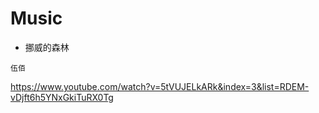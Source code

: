 # Music

- 挪威的森林

```
伍佰
```

https://www.youtube.com/watch?v=5tVUJELkARk&index=3&list=RDEM-vDjft6h5YNxGkiTuRX0Tg
